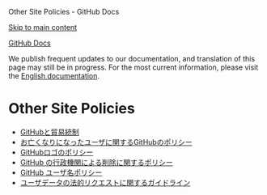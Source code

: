 Other Site Policies - GitHub Docs

[Skip to main content](#main-content)

[](/ja)[GitHub Docs](/ja)

We publish frequent updates to our documentation, and translation of this page may still be in progress. For the most current information, please visit the [English documentation](/en).

Other Site Policies
==========

* [GitHubと貿易統制](/ja/site-policy/other-site-policies/github-and-trade-controls)
* [お亡くなりになったユーザに関するGitHubのポリシー](/ja/site-policy/other-site-policies/github-deceased-user-policy)
* [GitHubロゴのポリシー](/ja/site-policy/other-site-policies/github-logo-policy)
* [GitHub の行政機関による削除に関するポリシー](/ja/site-policy/other-site-policies/github-government-takedown-policy)
* [GitHub ユーザ名ポリシー](/ja/site-policy/other-site-policies/github-username-policy)
* [ユーザデータの法的リクエストに関するガイドライン](/ja/site-policy/other-site-policies/guidelines-for-legal-requests-of-user-data)
